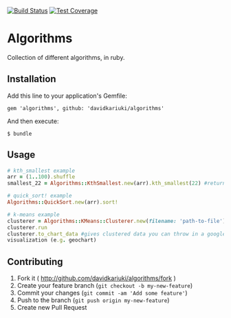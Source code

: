 [![Build Status](https://travis-ci.org/davidkariuki/algorithms.svg?branch=master)](https://travis-ci.org/davidkariuki/algorithms)
[![Test Coverage](https://api.codeclimate.com/v1/badges/a99a88d28ad37a79dbf6/test_coverage)](https://codeclimate.com/github/codeclimate/codeclimate/test_coverage)
# Algorithms

Collection of different algorithms, in ruby.

## Installation

Add this line to your application's Gemfile:

    gem 'algorithms', github: 'davidkariuki/algorithms'

And then execute:

    $ bundle

## Usage

```ruby
# kth_smallest example
arr = (1..100).shuffle
smallest_22 = Algorithms::KthSmallest.new(arr).kth_smallest(22) #returns the 22nd smallest number in arr

# quick_sort! example
Algorithms::QuickSort.new(arr).sort!

# k-means example
clusterer = Algorithms::KMeans::Clusterer.new(filename: 'path-to-file')
clusterer.run
clusterer.to_chart_data #gives clustered data you can throw in a google
visualization (e.g. geochart)
```

## Contributing

1. Fork it ( http://github.com/davidkariuki/algorithms/fork )
2. Create your feature branch (`git checkout -b my-new-feature`)
3. Commit your changes (`git commit -am 'Add some feature'`)
4. Push to the branch (`git push origin my-new-feature`)
5. Create new Pull Request
